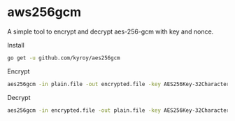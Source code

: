 # aws256gcm

A simple tool to encrypt and decrypt aes-256-gcm with key and nonce.

Install
```bash
go get -u github.com/kyroy/aes256gcm
```

Encrypt
```bash
aes256gcm -in plain.file -out encrypted.file -key AES256Key-32Characters1234567890 -nonce bb8ef84243d2ee95a41c6c57 enc
```

Decrypt
```bash
aes256gcm -in encrypted.file -out plain.file -key AES256Key-32Characters1234567890 -nonce bb8ef84243d2ee95a41c6c57 dec
```
